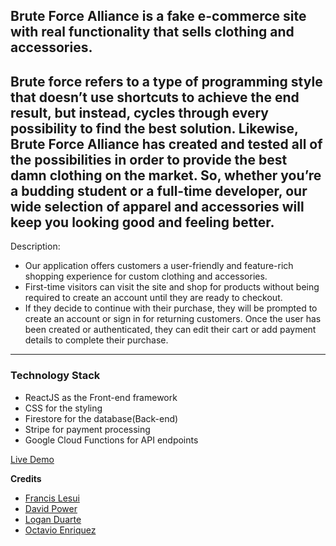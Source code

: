 ## Brute Force Alliance is a fake e-commerce site with real functionality that sells clothing and accessories.

Brute force refers to a type of programming style that doesn’t use shortcuts to achieve the end result, but instead, cycles through every possibility to find the best solution. Likewise, Brute Force Alliance has created and tested all of the possibilities in order to provide the best damn clothing on the market. So, whether you’re a budding student or a full-time developer, our wide selection of apparel and accessories will keep you looking good and feeling better.
---
Description:
- Our application offers customers a user-friendly and feature-rich shopping experience for custom clothing and accessories. 
- First-time visitors can visit the site and shop for products without being required to create an account until they are ready to checkout. 
- If they decide to continue with their purchase, they will be prompted to create an account or sign in for returning customers. Once the user has been created or authenticated, they can edit their cart or add payment details to complete their purchase.
---
### Technology Stack
- ReactJS as the Front-end framework 
- CSS for the styling 
- Firestore for the database(Back-end)
- Stripe for payment processing
- Google Cloud Functions for API endpoints

[Live Demo](https://grace-shopper-6d1e0.firebaseapp.com/)

**Credits**
- [Francis Lesui](https://github.com/tflesui)
- [David Power](https://github.com/power-david)
- [Logan Duarte](https://github.com/LOGANxDUARTE)
- [Octavio Enriquez](https://github.com/ninjaturtletavo)
